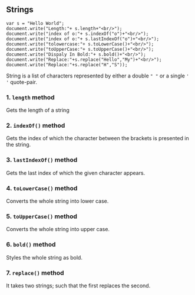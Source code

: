 ## Strings
	var s = "Hello World";
  	document.write("Length:"+ s.length+"<br/>");
  	document.write("index of o:"+ s.indexOf("o")+"<br/>");
	document.write("index of o:"+ s.lastIndexOf("o")+"<br/>");
  	document.write("tolowercase:"+ s.toLowerCase()+"<br/>");
  	document.write("toUpperCase:"+ s.toUpperCase()+"<br/>");
	document.write("Dispaly In Bold:"+ s.bold()+"<br/>");
  	document.write("Replace:"+s.replace("Hello","My")+"<br/>");
  	document.write("Replace:"+s.replace("H","S"));

String is a list of characters represented by either a double `" "` or a single `' '` quote-pair.

### 1. `length` method
Gets the length of a string

### 2. `indexOf()` method
Gets the index of which the character between the brackets is presented in the string.

### 3. `lastIndexOf()` method
Gets the last index of which the given character appears.

### 4. `toLowerCase()` method
Converts the whole string into lower case.

### 5. `toUpperCase()` method
Converts the whole string into upper case.

### 6. `bold()` method
Styles the whole string as bold.

### 7. `replace()` method
It takes two strings; such that the first replaces the second.
